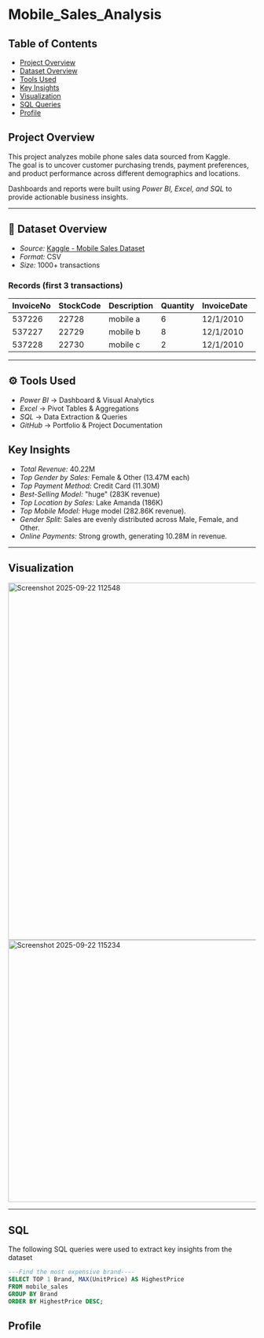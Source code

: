 # Mobile_Sales_Analysis

## Table of Contents
-  [Project Overview](#-project-overview)
- [Dataset Overview](#-dataset-overview)
- [Tools Used](#-tools-used)
- [Key Insights](#-key-insights)
- [Visualization](#-visualizations)
- [SQL Queries](#-sql-queries)
- [Profile](#--profile)

## Project Overview  
This project analyzes mobile phone sales data sourced from Kaggle.  
The goal is to uncover customer purchasing trends, payment preferences, and product performance across different demographics and locations.  

Dashboards and reports were built using *Power BI, Excel, and SQL* to provide actionable business insights.  

---

## 📂 Dataset Overview  
- *Source:* [Kaggle - Mobile Sales Dataset](https://www.kaggle.com/datasets/waqi786/mobile-sales-dataset)   
- *Format:* CSV  
- *Size:* 1000+ transactions  

### Records (first 3 transactions)
| InvoiceNo | StockCode | Description  | Quantity | InvoiceDate | UnitPrice | CustomerID | Country |
|-----------|-----------|--------------|----------|-------------|-----------|------------|---------|
| 537226    | 22728     | mobile a     | 6        | 12/1/2010   | 3.75      | 15311      | UK      |
| 537227    | 22729     | mobile b     | 8        | 12/1/2010   | 5.00      | 15312      | UK      |
| 537228    | 22730     | mobile c     | 2        | 12/1/2010   | 7.50      | 15313      | UK      |

---

## ⚙ Tools Used  
- *Power BI* → Dashboard & Visual Analytics  
- *Excel* → Pivot Tables & Aggregations  
- *SQL* → Data Extraction & Queries  
- *GitHub* → Portfolio & Project Documentation

## Key Insights
- *Total Revenue:* 40.22M  
- *Top Gender by Sales:* Female & Other (13.47M each)  
- *Top Payment Method:* Credit Card (11.30M)  
- *Best-Selling Model:* "huge" (283K revenue)  
- *Top Location by Sales:* Lake Amanda (186K)  
- *Top Mobile Model:* Huge model (282.86K revenue).  
- *Gender Split:* Sales are evenly distributed across Male, Female, and Other.  
- *Online Payments:* Strong growth, generating 10.28M in revenue.  

---

## Visualization

<img width="1396" height="725" alt="Screenshot 2025-09-22 112548" src="https://github.com/user-attachments/assets/f80a3e73-d58a-47ca-945a-ab99b6b62394" />


<img width="941" height="532" alt="Screenshot 2025-09-22 115234" src="https://github.com/user-attachments/assets/5137b1e5-c099-47c2-8165-947c5a1737f6" />

---

## SQL
The following SQL queries were used to extract key insights from the dataset
   
```sql
---Find the most expensive brand----
SELECT TOP 1 Brand, MAX(UnitPrice) AS HighestPrice
FROM mobile_sales
GROUP BY Brand
ORDER BY HighestPrice DESC;
```

## Profile
